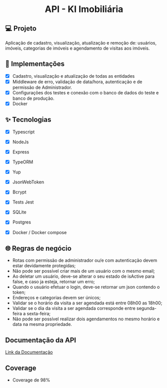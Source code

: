 <h1 align="center">
  API - KI Imobiliária
</h1>


## 💻 Projeto
Aplicação de cadastro, visualização, atualização e remoção de: usuários, imóveis, categorias de imóveis e agendamento de visitas aos imóveis.

## 🔨 Implementações

- [X] Cadastro, visualização e atualização de todas as entidades
- [X] Middleware de erro, validação de data/hora, autenticação e de permissão de Administrador.
- [X] Configurações dos testes e conexão com o banco de dados do teste e banco de produção.
- [X] Docker

## ✨ Tecnologias

- [X] Typescript
- [X] NodeJs
- [X] Express
- [X] TypeORM
- [X] Yup 
- [X] JsonWebToken
- [X] Bcrypt
- [X] Tests Jest
- [X] SQLite
- [X] Postgres
- [X] Docker / Docker compose



## 🌐 Regras de negócio

- Rotas com permissão de administrador ou/e com autenticação devem estar devidamente protegidas;
- Não pode ser possível criar mais de um usuário com o mesmo email;
- Ao deletar um usuário, deve-se alterar o seu estado de isActive para false, e caso ja esteja, retornar um erro;
- Quando o usuário efetuar o login, deve-se retornar um json contendo o token;
- Endereços e categorias devem ser únicos;
- Validar se o horário da visita a ser agendada está entre 08h00 as 18h00;
- Validar se o dia da visita a ser agendada corresponde entre segunda-feira a sexta-feira;
- Não pode ser possível realizar dois agendamentos no mesmo horário e data na mesma propriedade.

## Documentação da API

[Link da Documentação](https://documentacaoimobiliaria.vercel.app/) <br>

## Coverage

- Coverage de 98%

